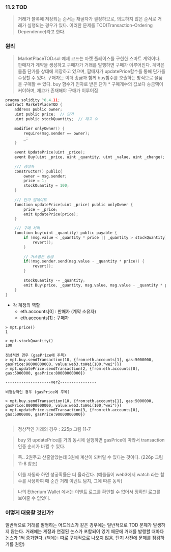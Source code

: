 ### 11.2 TOD
> 거래가 블록에 저장되는 순서는 채굴자가 결정하므로, 의도하지 않은 순서로 거래가 실행되는 경우가 있다.
> 이러한 문제를 TOD(Transaction-Ordering Dependence)라고 한다.

### 원리
> MarketPlaceTOD.sol
> 예제 코드는 마켓 플레이스를 구현한 스마트 계약이다.
> 판매자가 계약을 생성하고 구매자가 거래를 발행하면 구매가 이루어진다.
> 계약은 물품 단가를 상태에 저장하고 있으며, 팜매자가 updatePrice함수를 통해 단가를 수정할 수 있다.
> 구매자는 이더 송금과 함께 buy함수를 호출하는 방식으로 물품을 구매할 수 있다.
> buy 함수가 인자로 받은 단가 * 구매개수의 값보다 송금액이 커야하며, 재고가 존재해야 구매가 이루어짐

```c
pragma solidity ^0.4.11;
contract MarketPlaceTOD {
	address public owner;
	uint public price;	// 단가
	uint public stockQuantity;	// 재고 수
	
	modifier onlyOwner() {
		require(msg.sender == owner);
		_;
	}
	
	event UpdatePrice(uint _price);
	event Buy(uint _price, uint _quantity, uint _value, uint _change);
	
	/// 생성자
	constructor() public{
		owner = msg.sender;
		price = 1;
		stockQuantity = 100;
	}
	
	/// 단가 업데이트
	function updatePrice(uint _price) public onlyOwner {
		price = _price;
		emit UpdatePrice(price);
	}

	/// 구매 처리
	function buy(uint _quantity) public payable {
		if (msg.value < _quantity * price || _quantity > stockQuantity) {
			revert();
		}
		
		// 거스름돈 송금
		if(!msg.sender.send(msg.value - _quantity * price)) {
			revert();	
		}
		
		stockQuantity -= _quantity;
		emit Buy(price, _quantity, msg.value, msg.value - _quantity * price);
	}	
}
```

* 각 계정의 역할
  * eth.accounts[0] : 판매자 (계약 소유자)
  * eth.accounts[1] : 구매자
  
```
> mpt.price()
1

> mpt.stockQuantity()
100

정상적인 경우 (gasPrice에 주목)
> mpt.buy.sendTransaction(10, {from:eth.accounts[1], gas:5000000, gasPrice:90000000000, value:web3.toWei(100,"wei")})
> mpt.updatePrice.sendTransaction(2, {from:eth.accounts[0], gas:5000000, gasPrice:80000000000})

--------------------ver2----------------

비정상적인 경우 (gasPrice에 주목)

> mpt.buy.sendTransaction(10, {from:eth.accounts[1], gas:5000000, gasPrice:80000000000, value:web3.toWei(100,"wei")})
> mpt.updatePrice.sendTransaction(3, {from:eth.accounts[0], gas:5000000, gasPrice:90000000000})
 
```
> 정상적인 거래의 경우 : 225p 그림 11-7

> buy 와 updatePrice를 거의 동시에 실행하면 gasPrice에 따라서 transaction 인증 순서가 바뀔 수 있다. 

> 즉.. 2원주고 산줄알았는데 3원에 계산이 되버릴 수 있다는 것이다. (226p 그림 11-8 참조)

> 이를 자동화 하면 성공확률은 더 올라간다. (예를들어 web3에서 watch 라는 함수를 사용하여 매 순간 거래 이벤트 탐지, 그에 따른 동작)

> 나의 Etherium Wallet 에서는 이벤트 로그를 확인할 수 없어서 정확인 로그를 보여줄 수 없었다.

### 어떻게 대응할 것인가?
일반적으로 거래를 발행하는 어드레스가 같은 경우에는 일반적으로 TOD 문제가 발생하지 않는다.
거래에는 계정과 연결된 논스가 포함되어 있기 때문에 거래를 발행할 때마다 논스가 1씩 증가한다.
(책에는 따로 구체적으로 나오지 않음. 단지 사전에 문제를 점검하기를 원함)
